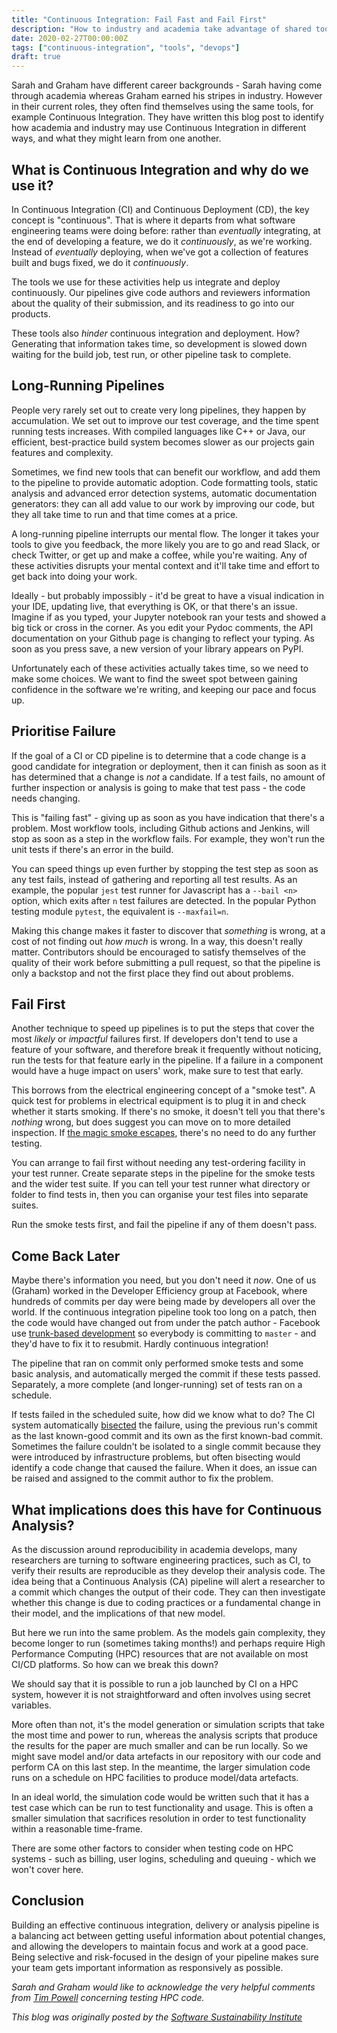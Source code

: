 ```yaml
---
title: "Continuous Integration: Fail Fast and Fail First"
description: "How to industry and academia take advantage of shared tools"
date: 2020-02-27T00:00:00Z
tags: ["continuous-integration", "tools", "devops"]
draft: true
---
```


Sarah and Graham have different career backgrounds - Sarah having come through academia whereas Graham earned his stripes in industry. However in their current roles, they often find themselves using the same tools, for example Continuous Integration. They have written this blog post to identify how academia and industry may use Continuous Integration in different ways, and what they might learn from one another.

## What is Continuous Integration and why do we use it?

In Continuous Integration (CI) and Continuous Deployment (CD), the key concept is "continuous". That is where it departs from what software engineering teams were doing before: rather than _eventually_ integrating, at the end of developing a feature, we do it _continuously_, as we're working. Instead of _eventually_ deploying, when we've got a collection of features built and bugs fixed, we do it _continuously_.

The tools we use for these activities help us integrate and deploy continuously. Our pipelines give code authors and reviewers information about the quality of their submission, and its readiness to go into our products.

These tools also _hinder_ continuous integration and deployment. How? Generating that information takes time, so development is slowed down waiting for the build job, test run, or other pipeline task to complete.

## Long-Running Pipelines

People very rarely set out to create very long pipelines, they happen by accumulation. We set out to improve our test coverage, and the time spent running tests increases. With compiled languages like C++ or Java, our efficient, best-practice build system becomes slower as our projects gain features and complexity.

Sometimes, we find new tools that can benefit our workflow, and add them to the pipeline to provide automatic adoption. Code formatting tools, static analysis and advanced error detection systems, automatic documentation generators: they can all add value to our work by improving our code, but they all take time to run and that time comes at a price.

A long-running pipeline interrupts our mental flow. The longer it takes your tools to give you feedback, the more likely you are to go and read Slack, or check Twitter, or get up and make a coffee, while you're waiting. Any of these activities disrupts your mental context and it'll take time and effort to get back into doing your work.

Ideally - but probably impossibly - it'd be great to have a visual indication in your IDE, updating live, that everything is OK, or that there's an issue. Imagine if as you typed, your Jupyter notebook ran your tests and showed a big tick or cross in the corner. As you edit your Pydoc comments, the API documentation on your Github page is changing to reflect your typing. As soon as you press save, a new version of your library appears on PyPI.

Unfortunately each of these activities actually takes time, so we need to make some choices. We want to find the sweet spot between gaining confidence in the software we're writing, and keeping our pace and focus up.

## Prioritise Failure

If the goal of a CI or CD pipeline is to determine that a code change is a good candidate for integration or deployment, then it can finish as soon as it has determined that a change is _not_ a candidate. If a test fails, no amount of further inspection or analysis is going to make that test pass - the code needs changing.

This is "failing fast" - giving up as soon as you have indication that there's a problem. Most workflow tools, including Github actions and Jenkins, will stop as soon as a step in the workflow fails. For example, they won't run the unit tests if there's an error in the build.

You can speed things up even further by stopping the test step as soon as any test fails, instead of gathering and reporting all test results. As an example, the popular `jest` test runner for Javascript has a `--bail <n>` option, which exits after `n` test failures are detected. In the popular Python testing module `pytest`, the equivalent is `--maxfail=n`.

Making this change makes it faster to discover that _something_ is wrong, at a cost of not finding out _how much_ is wrong. In a way, this doesn't really matter. Contributors should be encouraged to satisfy themselves of the quality of their work before submitting a pull request, so that the pipeline is only a backstop and not the first place they find out about problems.

## Fail First

Another technique to speed up pipelines is to put the steps that cover the most _likely_ or _impactful_ failures first. If developers don't tend to use a feature of your software, and therefore break it frequently without noticing, run the tests for that feature early in the pipeline. If a failure in a component would have a huge impact on users' work, make sure to test that early.

This borrows from the electrical engineering concept of a "smoke test". A quick test for problems in electrical equipment is to plug it in and check whether it starts smoking. If there's no smoke, it doesn't tell you that there's _nothing_ wrong, but does suggest you can move on to more detailed inspection. If [the magic smoke escapes](http://catb.org/jargon/html/M/magic-smoke.html), there's no need to do any further testing.

You can arrange to fail first without needing any test-ordering facility in your test runner. Create separate steps in the pipeline for the smoke tests and the wider test suite. If you can tell your test runner what directory or folder to find tests in, then you can organise your test files into separate suites.

Run the smoke tests first, and fail the pipeline if any of them doesn't pass.

## Come Back Later

Maybe there's information you need, but you don't need it _now_. One of us (Graham) worked in the Developer Efficiency group at Facebook, where hundreds of commits per day were being made by developers all over the world. If the continuous integration pipeline took too long on a patch, then the code would have changed out from under the patch author - Facebook use [trunk-based development](https://trunkbaseddevelopment.com/) so everybody is committing to `master` - and they'd have to fix it to resubmit. Hardly continuous integration!

The pipeline that ran on commit only performed smoke tests and some basic analysis, and automatically merged the commit if these tests passed. Separately, a more complete (and longer-running) set of tests ran on a schedule.

If tests failed in the scheduled suite, how did we know what to do? The CI system automatically [bisected](https://git-scm.com/docs/git-bisect) the failure, using the previous run's commit as the last known-good commit and its own as the first known-bad commit. Sometimes the failure couldn't be isolated to a single commit because they were introduced by infrastructure problems, but often bisecting would identify a code change that caused the failure. When it does, an issue can be raised and assigned to the commit author to fix the problem.

## What implications does this have for Continuous Analysis?

As the discussion around reproducibility in academia develops, many researchers are turning to software engineering practices, such as CI, to verify their results are reproducible as they develop their analysis code. The idea being that a Continuous Analysis (CA) pipeline will alert a researcher to a commit which changes the output of their code. They can then investigate whether this change is due to coding practices or a fundamental change in their model, and the implications of that new model.

But here we run into the same problem. As the models gain complexity, they become longer to run (sometimes taking months!) and perhaps require High Performance Computing (HPC) resources that are not available on most CI/CD platforms. So how can we break this down?

We should say that it is possible to run a job launched by CI on a HPC system, however it is not straightforward and often involves using secret variables.

More often than not, it's the model generation or simulation scripts that take the most time and power to run, whereas the analysis scripts that produce the results for the paper are much smaller and can be run locally. So we might save model and/or data artefacts in our repository with our code and perform CA on this last step. In the meantime, the larger simulation code runs on a schedule on HPC facilities to produce model/data artefacts.

In an ideal world, the simulation code would be written such that it has a test case which can be run to test functionality and usage. This is often a smaller simulation that sacrifices resolution in order to test functionality within a reasonable time-frame.

There are some other factors to consider when testing code on HPC systems - such as billing, user logins, scheduling and queuing - which we won't cover here.

## Conclusion

Building an effective continuous integration, delivery or analysis pipeline is a balancing act between getting useful information about potential changes, and allowing the developers to maintain focus and work at a good pace. Being selective and risk-focused in the design of your pipeline makes sure your team gets important information as responsively as possible.

_Sarah and Graham would like to acknowledge the very helpful comments from [Tim Powell](https://uk.linkedin.com/in/tim-powell-99411978) concerning testing HPC code._

_This blog was originally posted by the [Software Sustainability Institute](https://software.ac.uk/blog/2020-02-27-continuous-integration-fail-fast-and-fail-first)_

